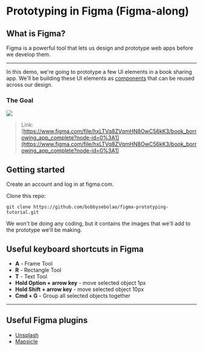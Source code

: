# Prototyping in Figma (Figma-along)

## What is Figma?

Figma is a powerful tool that lets us design and prototype web apps before we develop them.

---

In this demo, we're going to prototype a few UI elements in a book sharing app. We'll be building these UI elements as [components](https://help.figma.com/article/66-components) that can be reused across our design.

### The Goal

![](https://i.imgur.com/Aek9STO.png)

> Link: [https://www.figma.com/file/hxLTVq8ZVqmHN8OwC56kK3/book_borrowing_app_complete?node-id=0%3A1](https://www.figma.com/file/hxLTVq8ZVqmHN8OwC56kK3/book_borrowing_app_complete?node-id=0%3A1)

## Getting started

Create an account and log in at figma.com.

Clone this repo:

`git clone https://github.com/bobbysebolao/figma-prototyping-tutorial.git`

We won't be doing any coding, but it contains the images that we'll add to the prototype we'll be making.

## Useful keyboard shortcuts in Figma

- **A** - Frame Tool
- **R** - Rectangle Tool
- **T** - Text Tool
- **Hold Option + arrow key** - move selected object 1px
- **Hold Shift + arrow key** - move selected object 10px
- **Cmd + G** - Group all selected objects together

---

## Useful Figma plugins

- [Unsplash](https://www.figma.com/c/plugin/738454987945972471/Unsplash)
- [Mapsicle](https://www.figma.com/c/plugin/736458162635847353/Mapsicle)

<!-- - Emphasise that a frame is like one screen from your app
- Every component must be contained inside a frame
- We'll auto resize our frame to match the iPhone 5 screen size (320x480px)
- And we'll add a layout grid to help us position our components within the frame (6 col, 20px margin, 10px gutter)

- Animations
- Figma Plugins (icons)
- export css feature
- export as SVG -->
